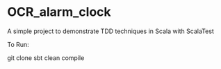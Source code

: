 OCR_alarm_clock
===============

A simple project to demonstrate TDD techniques in Scala with ScalaTest

To Run:

git clone
sbt clean compile
